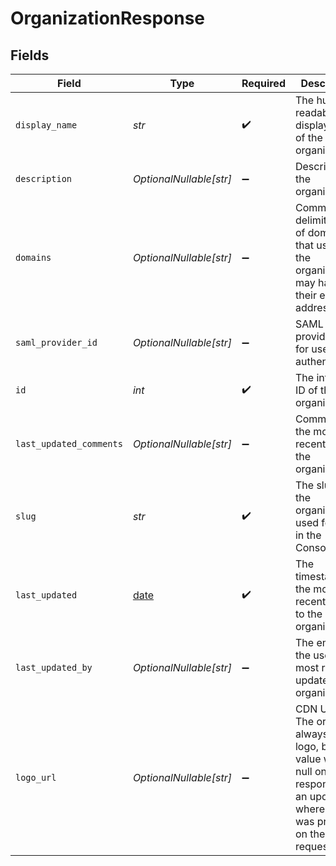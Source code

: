 # OrganizationResponse


## Fields

| Field                                                                                                                                      | Type                                                                                                                                       | Required                                                                                                                                   | Description                                                                                                                                | Example                                                                                                                                    |
| ------------------------------------------------------------------------------------------------------------------------------------------ | ------------------------------------------------------------------------------------------------------------------------------------------ | ------------------------------------------------------------------------------------------------------------------------------------------ | ------------------------------------------------------------------------------------------------------------------------------------------ | ------------------------------------------------------------------------------------------------------------------------------------------ |
| `display_name`                                                                                                                             | *str*                                                                                                                                      | :heavy_check_mark:                                                                                                                         | The human-readable display name of the organization.                                                                                       | My Great Org                                                                                                                               |
| `description`                                                                                                                              | *OptionalNullable[str]*                                                                                                                    | :heavy_minus_sign:                                                                                                                         | Description of the organization.                                                                                                           | An organization that does great things with agentic AI.                                                                                    |
| `domains`                                                                                                                                  | *OptionalNullable[str]*                                                                                                                    | :heavy_minus_sign:                                                                                                                         | Comma-delimited list of domains that users at the organization may have in their email addresses.                                          | mygreatorg.com,myothergreatorg.org                                                                                                         |
| `saml_provider_id`                                                                                                                         | *OptionalNullable[str]*                                                                                                                    | :heavy_minus_sign:                                                                                                                         | SAML provider ID for user authentication                                                                                                   | saml.syllablesso                                                                                                                           |
| `id`                                                                                                                                       | *int*                                                                                                                                      | :heavy_check_mark:                                                                                                                         | The internal ID of the organization.                                                                                                       | 1                                                                                                                                          |
| `last_updated_comments`                                                                                                                    | *OptionalNullable[str]*                                                                                                                    | :heavy_minus_sign:                                                                                                                         | Comments for the most recent edit to the organization.                                                                                     | Updated to add an additional domain                                                                                                        |
| `slug`                                                                                                                                     | *str*                                                                                                                                      | :heavy_check_mark:                                                                                                                         | The slug of the organization used for URLs in the Console UI                                                                               | my-great-org                                                                                                                               |
| `last_updated`                                                                                                                             | [date](https://docs.python.org/3/library/datetime.html#date-objects)                                                                       | :heavy_check_mark:                                                                                                                         | The timestamp of the most recent update to the organization                                                                                |                                                                                                                                            |
| `last_updated_by`                                                                                                                          | *OptionalNullable[str]*                                                                                                                    | :heavy_minus_sign:                                                                                                                         | The email of the user who most recently updated the organization                                                                           |                                                                                                                                            |
| `logo_url`                                                                                                                                 | *OptionalNullable[str]*                                                                                                                    | :heavy_minus_sign:                                                                                                                         | CDN URL. The org will always have a logo, but this value will be null on a response to an update where no logo was provided on the request | https://image.png                                                                                                                          |